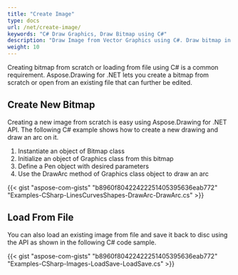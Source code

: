 ```yaml
---
title: "Create Image"
type: docs
url: /net/create-image/
keywords: "C# Draw Graphics, Draw Bitmap using C#"
description: "Draw Image from Vector Graphics using C#. Draw bitmap in C# and VB.NET."
weight: 10
---
```


Creating bitmap from scratch or loading from file using C# is a common requirement. Aspose.Drawing for .NET lets you create a bitmap from scratch or open from an existing file that can further be edited. 
## **Create New Bitmap**
Creating a new image from scratch is easy using Aspose.Drawing for .NET API. The following C# example shows how to create a new drawing and draw an arc on it.

1. Instantiate an object of Bitmap class
1. Initialize an object of Graphics class from this bitmap
1. Define a Pen object with desired parameters
1. Use the DrawArc method of Graphics class object to draw an arc

{{< gist "aspose-com-gists" "b8960f80422422251405395636eab772" "Examples-CSharp-LinesCurvesShapes-DrawArc-DrawArc.cs" >}}
## **Load From File**
You can also load an existing image from file and save it back to disc using the API as shown in the following C# code sample.

{{< gist "aspose-com-gists" "b8960f80422422251405395636eab772" "Examples-CSharp-Images-LoadSave-LoadSave.cs" >}}
